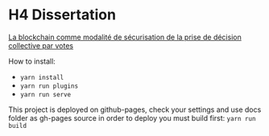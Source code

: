 # H4 Dissertation

[La blockchain comme modalité de sécurisation de la prise de décision collective par votes](https://armandfardeau.github.io/blockchain-securite-et-vote/)

How to install:
* `yarn install`
* `yarn run plugins`
* `yarn run serve`


This project is deployed on github-pages, check your settings and use docs folder as gh-pages source
in order to deploy you must build first: 
`yarn run build`